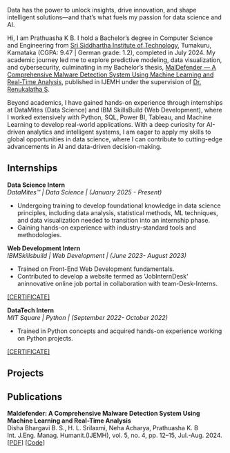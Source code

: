 <!-- ## About me -->
Data has the power to unlock insights, drive innovation, and shape intelligent solutions—and that’s what fuels my passion for data science and AI.

Hi, I am Prathuasha K B. I hold a Bachelor’s degree in Computer Science and Engineering from [Sri Siddhartha Institute of Technology](https://ssit.edu.in/), Tumakuru, Karnataka (CGPA: 9.47 | German grade: 1.2), completed in July 2024. My academic journey led me to explore predictive modeling, data visualization, and cybersecurity, culminating in my Bachelor’s thesis, [MalDefender — A Comprehensive Malware Detection System Using
Machine Learning and Real-Time Analysis](https://ijemh.com/issue_dcp/Maldefender%20%20A%20Comprehensive%20Malware%20Detection%20System%20Using%20Machine%20Learning%20and%20Real%20Time%20Analysis.pdf), published in IJEMH under the supervision of [Dr. Renukalatha S](https://scholar.google.co.in/citations?hl=en&user=SULxxEwAAAAJ).

Beyond academics, I have gained hands-on experience through internships at DataMites (Data Science) and IBM SkillsBuild (Web Development), where I worked extensively with Python, SQL, Power BI, Tableau, and Machine Learning to develop real-world applications. With a deep curiosity for AI-driven analytics and intelligent systems, I am eager to apply my skills to global opportunities in data science, where I can contribute to cutting-edge advancements in AI and data-driven decision-making.

## Internships
**Data Science Intern** \
_DataMites™ | Data Science | (January 2025 - Present)_                                   
- Undergoing training to develop foundational knowledge in data science principles, including data analysis, statistical methods, ML techniques, and data visualization needed to transition into an internship phase.
-  Gaining hands-on experience with industry-standard tools and methodologies.

**Web Development Intern** \
 _IBMSkillsbuild | Web Development | (June 2023- August 2023)_                               
- Trained on Front-End Web Development fundamentals.
- Contributed to develop a website termed as 'JobInternDesk' aninnovative online job portal in collaboration with team-Desk-Interns.
  
[[CERTIFICATE]](https://drive.google.com/file/d/1mzGniozi3TlECgv3KJhpUd8tKZ_X1uRY/view?usp=drive_link)

**DataTech Intern** \
 _MIT Square | Python | (September 2022- October 2022)_                               
- Trained in Python concepts and acquired hands-on experience working on Python projects.
  
[[CERTIFICATE]](https://drive.google.com/file/d/1dH-F9JvA-x1s4kWJ1zQbe4XeHlo3Lrxv/view?usp=drive_link)

## Projects

## Publications
**Maldefender: A Comprehensive Malware Detection System Using Machine Learning and Real-Time Analysis** \
 Disha Bhargavi B. S., H. L. Srilaxmi, Neha Acharya, Prathuasha K. B \
Int. J.Eng. Manag. Humanit.(IJEMH), vol. 5, no. 4, pp. 12–15, Jul.-Aug. 2024.\
\[[PDF](https://ijemh.com/issue_dcp/Maldefender%20%20A%20Comprehensive%20Malware%20Detection%20System%20Using%20Machine%20Learning%20and%20Real%20Time%20Analysis.pdf)\] \[[Code]()\]
